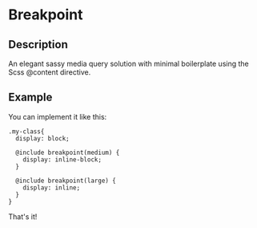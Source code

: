 # Breakpoint

## Description
An elegant sassy media query solution with minimal boilerplate using the Scss @content directive.

## Example
You can implement it like this:
```
.my-class{
  display: block;

  @include breakpoint(medium) {
    display: inline-block;
  }

  @include breakpoint(large) {
    display: inline;
  }
}
```
That's it!
